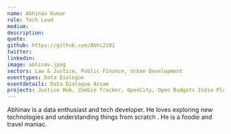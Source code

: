 ```yaml
---
name: Abhinav Kumar
role: Tech Lead
medium:
description:
quote:
github: https://github.com/Abhi2102
twitter:
linkedin:
image: abhinav.jpeg
sectors: Law & Justice, Public Finance, Urban Development
eventtypes: Data Dialogue 
eventdetails: Data Dialogue Assam
projects: Justice Hub, Zombie Tracker, OpenCity, Open Budgets India Platform - 2.0, Tracking the implementation of the POCSO Act, Budgets for Justice, Girl Education Spending Tracker
---
```


Abhinav is a data enthusiast and tech developer. He loves exploring new technologies and understanding things from scratch . He is a foodie and travel maniac.